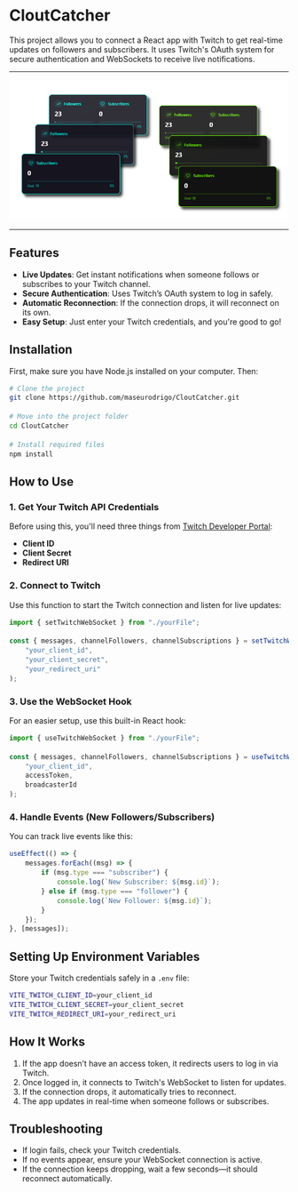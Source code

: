 # CloutCatcher  

This project allows you to connect a React app with Twitch to get real-time updates on followers and subscribers. It uses Twitch's OAuth system for secure authentication and WebSockets to receive live notifications.

---

![CloutCatcher Layout](./cloutcatcher.png)

---

## Features  

- **Live Updates**: Get instant notifications when someone follows or subscribes to your Twitch channel.  
- **Secure Authentication**: Uses Twitch’s OAuth system to log in safely.  
- **Automatic Reconnection**: If the connection drops, it will reconnect on its own.  
- **Easy Setup**: Just enter your Twitch credentials, and you're good to go!  

## Installation  

First, make sure you have Node.js installed on your computer. Then:  

```sh
# Clone the project
git clone https://github.com/maseurodrigo/CloutCatcher.git

# Move into the project folder
cd CloutCatcher

# Install required files
npm install
```

## How to Use  

### 1. Get Your Twitch API Credentials  

Before using this, you'll need three things from [Twitch Developer Portal](https://dev.twitch.tv/console):  

- **Client ID**  
- **Client Secret**  
- **Redirect URI**  

### 2. Connect to Twitch  

Use this function to start the Twitch connection and listen for live updates:  

```js
import { setTwitchWebSocket } from "./yourFile";

const { messages, channelFollowers, channelSubscriptions } = setTwitchWebSocket(
    "your_client_id",
    "your_client_secret",
    "your_redirect_uri"
);
```

### 3. Use the WebSocket Hook  

For an easier setup, use this built-in React hook:  

```js
import { useTwitchWebSocket } from "./yourFile";

const { messages, channelFollowers, channelSubscriptions } = useTwitchWebSocket(
    "your_client_id",
    accessToken,
    broadcasterId
);
```

### 4. Handle Events (New Followers/Subscribers)  

You can track live events like this:  

```js
useEffect(() => {
    messages.forEach((msg) => {
        if (msg.type === "subscriber") {
            console.log(`New Subscriber: ${msg.id}`);
        } else if (msg.type === "follower") {
            console.log(`New Follower: ${msg.id}`);
        }
    });
}, [messages]);
```

## Setting Up Environment Variables  

Store your Twitch credentials safely in a `.env` file:  

```sh
VITE_TWITCH_CLIENT_ID=your_client_id
VITE_TWITCH_CLIENT_SECRET=your_client_secret
VITE_TWITCH_REDIRECT_URI=your_redirect_uri
```

## How It Works  

1. If the app doesn’t have an access token, it redirects users to log in via Twitch.  
2. Once logged in, it connects to Twitch's WebSocket to listen for updates.  
3. If the connection drops, it automatically tries to reconnect.  
4. The app updates in real-time when someone follows or subscribes.  

## Troubleshooting  

- If login fails, check your Twitch credentials.  
- If no events appear, ensure your WebSocket connection is active.  
- If the connection keeps dropping, wait a few seconds—it should reconnect automatically.  
